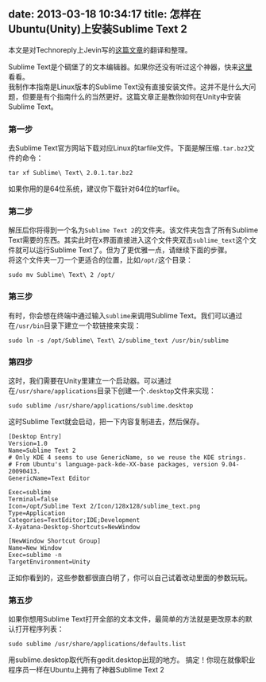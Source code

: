 date: 2013-03-18 10:34:17
title: 怎样在Ubuntu(Unity)上安装Sublime Text 2
---

本文是对Technoreply上Jevin写的[这篇文章](http://www.technoreply.com/how-to-install-sublime-text-2-on-ubuntu-12-04-unity/)的翻译和整理。      

Sublime Text是个碉堡了的文本编辑器。如果你还没有听过这个神器，快来[这里](http://www.sublimetext.com/)看看。          
我制作本指南是Linux版本的Sublime Text没有直接安装文件。这并不是什么大问题，但要是有个指南什么的当然更好。这篇文章正是教你如何在Unity中安装Sublime Text。

### 第一步
去Sublime Text官方网站下载对应Linux的tarfile文件。下面是解压缩`.tar.bz2`文件的命令：

	tar xf Sublime\ Text\ 2.0.1.tar.bz2    

如果你用的是64位系统，建议你下载针对64位的tarfile。

<!--more--> 

### 第二步
解压后你将得到一个名为`Sublime Text 2`的文件夹。该文件夹包含了所有Sublime Text需要的东西。其实此时在x界面直接进入这个文件夹双击`sublime_text`这个文件就可以运行Sublime Text了。但为了更优雅一点，请继续下面的步骤。      
将这个文件夹一刀一个更适合的位置，比如`/opt/`这个目录：

	sudo mv Sublime\ Text\ 2 /opt/

### 第三步

有时，你会想在终端中通过输入`sublime`来调用Sublime Text。我们可以通过在`/usr/bin`目录下建立一个软链接来实现：

	sudo ln -s /opt/Sublime\ Text\ 2/sublime_text /usr/bin/sublime

### 第四步

这时，我们需要在Unity里建立一个启动器。可以通过在`/usr/share/applications`目录下创建一个`.desktop`文件来实现：

	sudo sublime /usr/share/applications/sublime.desktop

这时Sublime Text就会启动，把一下内容复制进去，然后保存。

	
	[Desktop Entry]
	Version=1.0
	Name=Sublime Text 2
	# Only KDE 4 seems to use GenericName, so we reuse the KDE strings.
	# From Ubuntu's language-pack-kde-XX-base packages, version 9.04-20090413.
	GenericName=Text Editor
	 
	Exec=sublime
	Terminal=false
	Icon=/opt/Sublime Text 2/Icon/128x128/sublime_text.png
	Type=Application
	Categories=TextEditor;IDE;Development
	X-Ayatana-Desktop-Shortcuts=NewWindow
	 
	[NewWindow Shortcut Group]
	Name=New Window
	Exec=sublime -n
	TargetEnvironment=Unity

正如你看到的，这些参数都很直白明了，你可以自己试着改动里面的参数玩玩。

### 第五步

如果你想用Sublime Text打开全部的文本文件，最简单的方法就是更改原本的默认打开程序列表：

	sudo sublime /usr/share/applications/defaults.list

用sublime.desktop取代所有gedit.desktop出现的地方。
搞定！你现在就像职业程序员一样在Ubuntu上拥有了神器Sublime Text 2